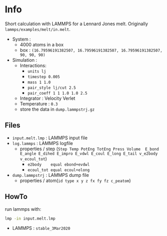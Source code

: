 # Info
Short calculation with LAMMPS for a Lennard Jones melt. 
Originally `lammps/examples/melt/in.melt`.

* System : 
  * 4000 atoms in a box
  * box : `(16.79596191382507, 16.79596191382507, 16.79596191382507, 90, 90, 90)`
* Simulation :
  * Interactions:
    * `units lj`
    * `timestep 0.005`
    * `mass 1 1.0`
    * `pair_style lj/cut 2.5`
    * `pair_coeff 1 1 1.0 1.0 2.5`
  * Integrator : Velocity Verlet
  * Temperature : `0.3`
  * store the data in `dump.lammpstrj.gz`

## Files
* `input.melt.lmp` : LAMMPS input file
* `log.lammps` : LAMMPS logfile 
  * properties / step (`Step Temp PotEng TotEng Press Volume 
   E_bond E_angle E_dihed E_impro E_vdwl E_coul E_long E_tail v_e2body v_ecoul_tot`)
    * `e2body    equal ebond+evdwl`
    * `ecoul_tot equal ecoul+elong`
* `dump.lammpstrj` : LAMMPS dump file
  * properties / atom(`id type x y z fx fy fz c_peatom`)

## HowTo
run lammps with:
```bash
lmp -in input.melt.lmp
```

* LAMMPS : `stable_3Mar2020` 